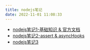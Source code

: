 ```yaml
---
title: nodejs笔记
date: 2022-11-01 11:08:33
---
```


- [nodejs笔记1-基础知识 & 官方文档](/nodejs/nodejs-note-1.html)
- [nodejs笔记2-assert & asyncHooks](/nodejs/nodejs-note-2.html)
- [nodejs笔记3](/nodejs/nodejs-note-3.html)